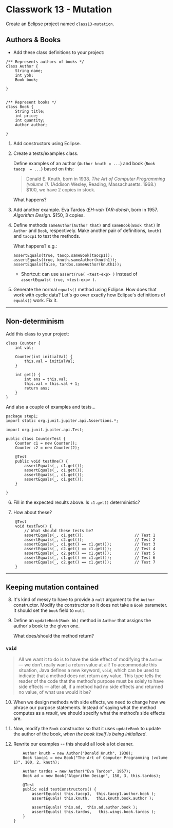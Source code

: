 # Classwork 13 - Mutation

Create an Eclipse project named `class13-mutation`.

## Authors & Books

- Add these class definitions to your project:

```
/** Represents authors of books */
class Author {
	String name;
	int yob;
	Book book;
		
}


/** Represent books */
class Book {
	String title;
	int price;
	int quantity;
	Author author;
	
}
```

1. Add constructors using Eclipse.

2. Create a tests/examples class.

    Define examples of an author (`Author knuth = ...`) and book (`Book taocp  = ...`) based on this:

    > Donald E. Knuth, born in 1938.
    *The Art of Computer Programming (volume 1).* (Addison Wesley, Reading, Massachusetts.  1968.) $100, we have 2 copies in stock.

    What happens?
    
3. Add another example. Eva Tardos (*EH-vah TAR-dohsh*, born in 1957. *Algorithm Design*. $150, 3 copies.

4. Define methods `sameAuthor(Author that)` and `sameBook(Book that)` in `Author` and `Book`, respectively. Make another pair of definitions, `knuth1` and `taocp1` to test the methods.

    What happens? e.g.:

    ```
    assertEquals(true, taocp.sameBook(taocp1));
    assertEquals(true, knuth.sameAuthor(knuth1));
    assertEquals(false, tardos.sameAuthor(knuth1));
    ```
    * Shortcut: can use `assertTrue( <test-exp> )` instead of `assertEquals( true, <test-exp> )`.

5. Generate the normal `equals()` method using Eclipse. How does that work with cyclic data? Let's go over exactly how Eclipse's definitions of `equals()` work. Fix it.

---

## Non-determinism

Add this class to your project:

```
class Counter {
    int val;
    
    Counter(int initialVal) {
        this.val = initialVal;
    }
    
    int get() {
        int ans = this.val;
        this.val = this.val + 1;
        return ans;
    }
}
```

And also a couple of examples and tests...

```
package step1;
import static org.junit.jupiter.api.Assertions.*;

import org.junit.jupiter.api.Test;

public class CounterTest {
    Counter c1 = new Counter();
    Counter c2 = new Counter(2);

	@Test
	public void testOne() {
	    assertEquals(_, c1.get());
	    assertEquals(_, c1.get());
	    assertEquals(_, c1.get());
	    assertEquals(_, c1.get());
	}
	
}
```

6. Fill in the expected results above. Is `c1.get()` deterministic?

7. How about these?

```
    @Test
    void testTwo() {
        // What should these tests be?
        assertEquals(_, c1.get());                      // Test 1
        assertEquals(_, c2.get());                      // Test 2
        assertEquals(_, c1.get() == c1.get());          // Test 3
        assertEquals(_, c2.get() == c1.get());          // Test 4
        assertEquals(_, c2.get() == c1.get());          // Test 5
        assertEquals(_, c1.get() == c1.get());          // Test 6
        assertEquals(_, c2.get() == c1.get());          // Test 7
    }
```

---

## Keeping mutation contained

8. It's kind of messy to have to provide a `null` argument to the `Author` constructor. Modify the constructor so it does not take a `Book` parameter. It should set the `book` field to `null`.

9. Define an `updateBook(Book bk)` method in `Author` that assigns the author's book to the given one.

    What does/should the method return?

### `void`
> All we want it to do is to have the side effect of modifying the `Author` — we don’t really want a return value at all! To accommodate this situation, Java defines a new keyword, `void`, which can be used to indicate that a method does not return any value. This type tells the reader of the code that the method’s purpose must be solely to have side effects — after all, if a method had no side effects and returned no value, of what use would it be?

10. When we design methods with side effects, we need to change how we phrase our purpose statements. Instead of saying what the method computes as a *result*, we should specify what the method’s side effects are.

11. Now, modify the `Book` constructor so that it uses `updateBook` to update the author of the book, *when the book itself is being initialized*.

12. Rewrite our examples -- this should all look a lot cleaner.

    ```
        Author knuth = new Author("Donald Knuth", 1938);
        Book taocp1 = new Book("The Art of Computer Programming (volume 1)", 100, 2, knuth);
        
        Author tardos = new Author("Eva Tardos", 1957);
        Book ad = new Book("Algorithm Design", 150, 3, this.tardos);

        @Test
        public void testConstructors() {
            assertEquals( this.taocp1,  this.taocp1.author.book );
            assertEquals( this.knuth,   this.knuth.book.author );
            
            assertEquals( this.ad,  this.ad.author.book );
            assertEquals( this.tardos,   this.wings.book.tardos );
        }
    }   
    ```

